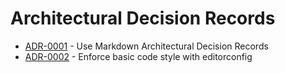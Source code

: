 # Architectural Decision Records

<!-- adrlog -->

* [ADR-0001](architecture/decisions/0001-use-markdown-architectural-decision-records.md) - Use Markdown Architectural Decision Records
* [ADR-0002](architecture/decisions/0002-enforce-basic-code-style-with-editorconfig.md) - Enforce basic code style with editorconfig

<!-- adrlogstop -->
















